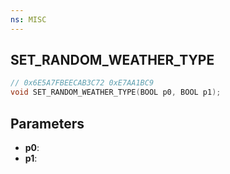 ```yaml
---
ns: MISC
---
```

## SET_RANDOM_WEATHER_TYPE

```c
// 0x6E5A7FBEECAB3C72 0xE7AA1BC9
void SET_RANDOM_WEATHER_TYPE(BOOL p0, BOOL p1);
```

## Parameters
* **p0**:
* **p1**:
